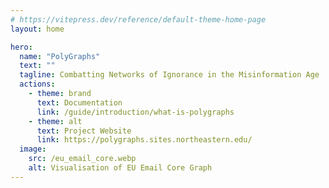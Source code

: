 ```yaml
---
# https://vitepress.dev/reference/default-theme-home-page
layout: home

hero:
  name: "PolyGraphs"
  text: ""
  tagline: Combatting Networks of Ignorance in the Misinformation Age
  actions:
    - theme: brand
      text: Documentation
      link: /guide/introduction/what-is-polygraphs
    - theme: alt
      text: Project Website
      link: https://polygraphs.sites.northeastern.edu/
  image:
    src: /eu_email_core.webp
    alt: Visualisation of EU Email Core Graph
---
```


